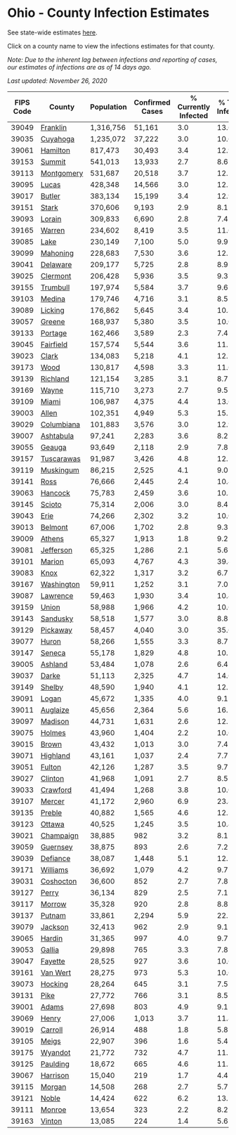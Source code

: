 # Ohio - County Infection Estimates

See state-wide estimates [here](/infections/us-oh).

Click on a county name to view the infections estimates for that county.

*Note: Due to the inherent lag between infections and reporting of cases, our estimates of infections are as of 14 days ago.*

*Last updated: November 26, 2020*

|   FIPS Code |                   County |   Population |   Confirmed Cases |   % Currently Infected |   % Total Infected |
|-------------|--------------------------|--------------|-------------------|------------------------|--------------------|
|       39049 |     [Franklin](franklin) |    1,316,756 |            51,161 |                    3.0 |               13.6 |
|       39035 |     [Cuyahoga](cuyahoga) |    1,235,072 |            37,222 |                    3.0 |               10.6 |
|       39061 |     [Hamilton](hamilton) |      817,473 |            30,493 |                    3.4 |               12.9 |
|       39153 |         [Summit](summit) |      541,013 |            13,933 |                    2.7 |                8.6 |
|       39113 | [Montgomery](montgomery) |      531,687 |            20,518 |                    3.7 |               12.5 |
|       39095 |           [Lucas](lucas) |      428,348 |            14,566 |                    3.0 |               12.3 |
|       39017 |         [Butler](butler) |      383,134 |            15,199 |                    3.4 |               12.9 |
|       39151 |           [Stark](stark) |      370,606 |             9,193 |                    2.9 |                8.1 |
|       39093 |         [Lorain](lorain) |      309,833 |             6,690 |                    2.8 |                7.4 |
|       39165 |         [Warren](warren) |      234,602 |             8,419 |                    3.5 |               11.6 |
|       39085 |             [Lake](lake) |      230,149 |             7,100 |                    5.0 |                9.9 |
|       39099 |     [Mahoning](mahoning) |      228,683 |             7,530 |                    3.6 |               12.1 |
|       39041 |     [Delaware](delaware) |      209,177 |             5,725 |                    2.8 |                8.9 |
|       39025 |     [Clermont](clermont) |      206,428 |             5,936 |                    3.5 |                9.3 |
|       39155 |     [Trumbull](trumbull) |      197,974 |             5,584 |                    3.7 |                9.6 |
|       39103 |         [Medina](medina) |      179,746 |             4,716 |                    3.1 |                8.5 |
|       39089 |       [Licking](licking) |      176,862 |             5,645 |                    3.4 |               10.3 |
|       39057 |         [Greene](greene) |      168,937 |             5,380 |                    3.5 |               10.0 |
|       39133 |       [Portage](portage) |      162,466 |             3,589 |                    2.3 |                7.4 |
|       39045 |   [Fairfield](fairfield) |      157,574 |             5,544 |                    3.6 |               11.5 |
|       39023 |           [Clark](clark) |      134,083 |             5,218 |                    4.1 |               12.7 |
|       39173 |             [Wood](wood) |      130,817 |             4,598 |                    3.3 |               11.6 |
|       39139 |     [Richland](richland) |      121,154 |             3,285 |                    3.1 |                8.7 |
|       39169 |           [Wayne](wayne) |      115,710 |             3,273 |                    2.7 |                9.5 |
|       39109 |           [Miami](miami) |      106,987 |             4,375 |                    4.4 |               13.6 |
|       39003 |           [Allen](allen) |      102,351 |             4,949 |                    5.3 |               15.5 |
|       39029 | [Columbiana](columbiana) |      101,883 |             3,576 |                    3.0 |               12.9 |
|       39007 |   [Ashtabula](ashtabula) |       97,241 |             2,283 |                    3.6 |                8.2 |
|       39055 |         [Geauga](geauga) |       93,649 |             2,118 |                    2.9 |                7.8 |
|       39157 | [Tuscarawas](tuscarawas) |       91,987 |             3,426 |                    4.8 |               12.2 |
|       39119 |   [Muskingum](muskingum) |       86,215 |             2,525 |                    4.1 |                9.0 |
|       39141 |             [Ross](ross) |       76,666 |             2,445 |                    2.4 |               10.4 |
|       39063 |       [Hancock](hancock) |       75,783 |             2,459 |                    3.6 |               10.3 |
|       39145 |         [Scioto](scioto) |       75,314 |             2,006 |                    3.0 |                8.4 |
|       39043 |             [Erie](erie) |       74,266 |             2,302 |                    3.2 |               10.0 |
|       39013 |       [Belmont](belmont) |       67,006 |             1,702 |                    2.8 |                9.3 |
|       39009 |         [Athens](athens) |       65,327 |             1,913 |                    1.8 |                9.2 |
|       39081 |   [Jefferson](jefferson) |       65,325 |             1,286 |                    2.1 |                5.6 |
|       39101 |         [Marion](marion) |       65,093 |             4,767 |                    4.3 |               39.4 |
|       39083 |             [Knox](knox) |       62,322 |             1,317 |                    3.2 |                6.7 |
|       39167 | [Washington](washington) |       59,911 |             1,252 |                    3.1 |                7.0 |
|       39087 |     [Lawrence](lawrence) |       59,463 |             1,930 |                    3.4 |               10.4 |
|       39159 |           [Union](union) |       58,988 |             1,966 |                    4.2 |               10.6 |
|       39143 |     [Sandusky](sandusky) |       58,518 |             1,577 |                    3.0 |                8.8 |
|       39129 |     [Pickaway](pickaway) |       58,457 |             4,040 |                    3.0 |               35.6 |
|       39077 |           [Huron](huron) |       58,266 |             1,555 |                    3.3 |                8.7 |
|       39147 |         [Seneca](seneca) |       55,178 |             1,829 |                    4.8 |               10.5 |
|       39005 |       [Ashland](ashland) |       53,484 |             1,078 |                    2.6 |                6.4 |
|       39037 |           [Darke](darke) |       51,113 |             2,325 |                    4.7 |               14.6 |
|       39149 |         [Shelby](shelby) |       48,590 |             1,940 |                    4.1 |               12.5 |
|       39091 |           [Logan](logan) |       45,672 |             1,335 |                    4.0 |                9.1 |
|       39011 |     [Auglaize](auglaize) |       45,656 |             2,364 |                    5.6 |               16.5 |
|       39097 |       [Madison](madison) |       44,731 |             1,631 |                    2.6 |               12.1 |
|       39075 |         [Holmes](holmes) |       43,960 |             1,404 |                    2.2 |               10.6 |
|       39015 |           [Brown](brown) |       43,432 |             1,013 |                    3.0 |                7.4 |
|       39071 |     [Highland](highland) |       43,161 |             1,037 |                    2.4 |                7.7 |
|       39051 |         [Fulton](fulton) |       42,126 |             1,287 |                    3.5 |                9.7 |
|       39027 |       [Clinton](clinton) |       41,968 |             1,091 |                    2.7 |                8.5 |
|       39033 |     [Crawford](crawford) |       41,494 |             1,268 |                    3.8 |               10.0 |
|       39107 |         [Mercer](mercer) |       41,172 |             2,960 |                    6.9 |               23.8 |
|       39135 |         [Preble](preble) |       40,882 |             1,565 |                    4.6 |               12.3 |
|       39123 |         [Ottawa](ottawa) |       40,525 |             1,245 |                    3.5 |               10.4 |
|       39021 |   [Champaign](champaign) |       38,885 |               982 |                    3.2 |                8.1 |
|       39059 |     [Guernsey](guernsey) |       38,875 |               893 |                    2.6 |                7.2 |
|       39039 |     [Defiance](defiance) |       38,087 |             1,448 |                    5.1 |               12.1 |
|       39171 |     [Williams](williams) |       36,692 |             1,079 |                    4.2 |                9.7 |
|       39031 |   [Coshocton](coshocton) |       36,600 |               852 |                    2.7 |                7.8 |
|       39127 |           [Perry](perry) |       36,134 |               829 |                    2.5 |                7.1 |
|       39117 |         [Morrow](morrow) |       35,328 |               920 |                    2.8 |                8.8 |
|       39137 |         [Putnam](putnam) |       33,861 |             2,294 |                    5.9 |               22.2 |
|       39079 |       [Jackson](jackson) |       32,413 |               962 |                    2.9 |                9.1 |
|       39065 |         [Hardin](hardin) |       31,365 |               997 |                    4.0 |                9.7 |
|       39053 |         [Gallia](gallia) |       29,898 |               765 |                    3.3 |                7.8 |
|       39047 |       [Fayette](fayette) |       28,525 |               927 |                    3.6 |               10.6 |
|       39161 |     [Van Wert](van-wert) |       28,275 |               973 |                    5.3 |               10.6 |
|       39073 |       [Hocking](hocking) |       28,264 |               645 |                    3.1 |                7.5 |
|       39131 |             [Pike](pike) |       27,772 |               766 |                    3.1 |                8.5 |
|       39001 |           [Adams](adams) |       27,698 |               803 |                    4.9 |                9.1 |
|       39069 |           [Henry](henry) |       27,006 |             1,013 |                    3.7 |               11.8 |
|       39019 |       [Carroll](carroll) |       26,914 |               488 |                    1.8 |                5.8 |
|       39105 |           [Meigs](meigs) |       22,907 |               396 |                    1.6 |                5.4 |
|       39175 |       [Wyandot](wyandot) |       21,772 |               732 |                    4.7 |               11.2 |
|       39125 |     [Paulding](paulding) |       18,672 |               665 |                    4.6 |               11.3 |
|       39067 |     [Harrison](harrison) |       15,040 |               219 |                    1.7 |                4.4 |
|       39115 |         [Morgan](morgan) |       14,508 |               268 |                    2.7 |                5.7 |
|       39121 |           [Noble](noble) |       14,424 |               622 |                    6.2 |               13.5 |
|       39111 |         [Monroe](monroe) |       13,654 |               323 |                    2.2 |                8.2 |
|       39163 |         [Vinton](vinton) |       13,085 |               224 |                    1.4 |                5.6 |